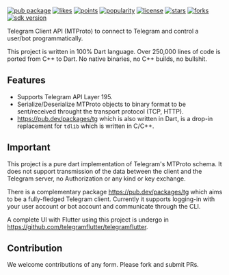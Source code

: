 [![pub package](https://img.shields.io/pub/v/t)](https://pub.dev/packages/t)
[![likes](https://img.shields.io/pub/likes/t)](https://pub.dev/packages/t/score)
[![points](https://img.shields.io/pub/points/t)](https://pub.dev/packages/t/score)
[![popularity](https://img.shields.io/pub/popularity/t)](https://pub.dev/packages/t/score)
[![license](https://img.shields.io/github/license/telegramflutter/t)](https://pub.dev/packages/t)
[![stars](https://img.shields.io/github/stars/telegramflutter/t)](https://github.com/telegramflutter/t/stargazers)
[![forks](https://img.shields.io/github/forks/telegramflutter/t)](https://github.com/telegramflutter/t/network/members)
[![sdk version](https://badgen.net/pub/sdk-version/t)](https://pub.dev/packages/t)


Telegram Client API (MTProto) to connect to Telegram and control a user/bot programmatically.

This project is written in 100% Dart language. Over 250,000 lines of code is ported from C++ to Dart. No native binaries, no C++ builds, no bullshit.

## Features

* Supports Telegram API Layer 195.
* Serialize/Deserialize MTProto objects to binary format to be sent/received throught the transport protocol (TCP, HTTP).
* https://pub.dev/packages/tg which is also written in Dart, is a drop-in replacement for `tdlib` which is written in C/C++.

## Important

This project is a pure dart implementation of Telegram's MTProto schema. It does not support transmission of the data between the client and the Telegram server, no Authorization or any kind or key exchange.

There is a complementary package https://pub.dev/packages/tg which aims to be a fully-fledged Telegram client. Currently it supports logging-in with your user account or bot account and communicate through the CLI.

A complete UI with Flutter using this project is undergo in https://github.com/telegramflutter/telegramflutter.


## Contribution

We welcome contributions of any form. Please fork and submit PRs.
